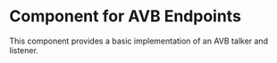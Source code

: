 # Component for AVB Endpoints

This component provides a basic implementation of an AVB talker and listener.
